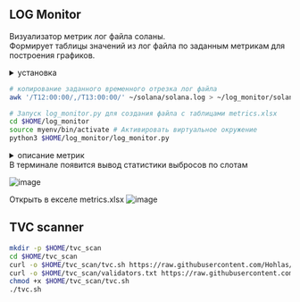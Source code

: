 ## LOG Monitor
Визуализатор метрик лог файла соланы.   
Формирует таблицы значений из лог файла по заданным метрикам для построения графиков.

<details>
<summary>установка</summary>
  
```bash
apt update && apt upgrade && apt install software-properties-common -y
add-apt-repository -y ppa:deadsnakes/ppa
apt install python3.11 python3-pip -y 
```
```bash
mkdir -p $HOME/log_monitor
cd $HOME/log_monitor
curl -o $HOME/log_monitor/log_monitor.py https://raw.githubusercontent.com/Hohlas/solana/main/monitor/log_monitor.py
curl -o $HOME/log_monitor/metrics.txt https://raw.githubusercontent.com/Hohlas/solana/main/monitor/metrics.txt
python3 -m venv myenv # Создать виртуальное окружение
source myenv/bin/activate # Активировать виртуальное окружение
pip install openpyxl

```

![2025-01-16_22-02-21](https://github.com/user-attachments/assets/42648db5-7e15-4220-9284-d02b3ffb62f7)

metrics.txt - Список необходимых метрик. Отредактировать по необходимости.  
metrics.xlsx - Полученный файл с таблицами для построения графиков.

</details>


```bash
# копирование заданного временного отрезка лог файла
awk '/T12:00:00/,/T13:00:00/' ~/solana/solana.log > ~/log_monitor/solana.log
```
```bash
# Запуск log_monitor.py для создания файла с таблицами metrics.xlsx
cd $HOME/log_monitor
source myenv/bin/activate # Активировать виртуальное окружение
python3 $HOME/log_monitor/log_monitor.py
```
<details>
<summary>описание метрик</summary>

replay_to_vote_time - время между обработкой слота и голосованием за него. Ее нет в логах, вычисляется как разность времен метрик 'replay-slot-stats' - 'tower-vote latest'. Показывает, насколько быстро нода может голосовать после получения и обработки слота.

fork_to_replay_time - тоже нет в логах. Время в миллисекундах между обнаружением слота (new fork) и завершением его обработки (replay-slot-stats). Увеличение может указывать на проблемы с производительностью ноды.
  
num_errors_cross_beam_recv_timeout - количество таймаутов при получении данных через сеть. Ненулевые значения указывают на проблемы с получением данных из сети (сервер часто теряет соединение).

num_errors_other - Общее количество других ошибок, которые могут возникать при обработке данных. Это может включать сетевые ошибки.

replay_total_elapsed - общее время обработки транзакций. Увеличение может указывать на проблемы с производительностью.

num_errors_blockstore - Ошибки, связанные с блокстором, могут указывать на проблемы с доступом к данным, что также может быть связано с качеством соединения.

num_packets_received / num_packets_sent - количество пакетов, полученных/отправленных сервером. Низкие значения могут указывать на проблемы с сетевым соединением.

process_gossip_packets_time - Время обработки пакетов "госипа" (gossip) — это время, необходимое для обработки сообщений о состоянии сети. Высокие значения могут указывать на задержки в сети

gossip_transmit_loop_time - Время, затраченное на передачу сообщений "госипа". Высокие значения говорят о проблемах с интернет-соединением.

fetch_stage_packets_forwarded - Количество пакетов, переданных на стадии извлечения. Высокое значение может указывать на эффективную работу узла, который активно получает и передает данные. Низкие значения могут сигнализировать о проблемах с сетью или перегрузкой узла.

total_elapsed_us - Общее время выполнения операций в микросекундах. Если это время значительно увеличивается, это может быть признаком проблем с сетью или производительностью.

average_load_one_minute - загрузка CPU за разные промежутки времени

disk-stats - Статистика операций ввода-вывода на диске, которая может указывать на производительность хранения данных.


</details>
В терминале появится вывод статистики выбросов по слотам  

![image](https://github.com/user-attachments/assets/c1735afd-bc05-438a-bc36-4450804c5692)

Открыть в екселе metrics.xlsx
![image](https://github.com/user-attachments/assets/4e553fb8-e21e-435a-8e5d-4026574f60aa)



## TVC scanner

```bash
mkdir -p $HOME/tvc_scan
cd $HOME/tvc_scan
curl -o $HOME/tvc_scan/tvc.sh https://raw.githubusercontent.com/Hohlas/solana/main/monitor/tvc.sh
curl -o $HOME/tvc_scan/validators.txt https://raw.githubusercontent.com/Hohlas/solana/main/monitor/validators.txt
chmod +x $HOME/tvc_scan/tvc.sh
./tvc.sh
```

